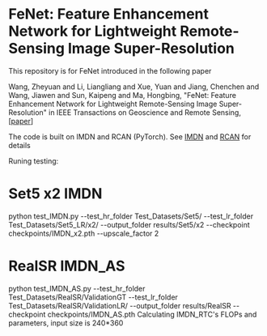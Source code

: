 # FeNet: Feature Enhancement Network for Lightweight Remote-Sensing Image Super-Resolution 

This repository is for FeNet introduced in the following paper

Wang, Zheyuan and Li, Liangliang and Xue, Yuan and Jiang, Chenchen and Wang, Jiawen and Sun, Kaipeng and Ma, Hongbing, "FeNet: Feature Enhancement Network for Lightweight Remote-Sensing Image Super-Resolution" in IEEE Transactions on Geoscience and Remote Sensing, [[paper](https://ieeexplore.ieee.org/document/9759417)]

  


The code is built on IMDN and RCAN  (PyTorch).  See [IMDN](https://github.com/Zheng222/IMDN) and [RCAN](https://github.com/yulunzhang/RCAN) for details



Runing testing:

# Set5 x2 IMDN
python test_IMDN.py --test_hr_folder Test_Datasets/Set5/ --test_lr_folder Test_Datasets/Set5_LR/x2/ --output_folder results/Set5/x2 --checkpoint checkpoints/IMDN_x2.pth --upscale_factor 2
# RealSR IMDN_AS
python test_IMDN_AS.py --test_hr_folder Test_Datasets/RealSR/ValidationGT --test_lr_folder Test_Datasets/RealSR/ValidationLR/ --output_folder results/RealSR --checkpoint checkpoints/IMDN_AS.pth
Calculating IMDN_RTC's FLOPs and parameters, input size is 240*360
